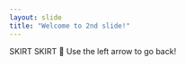 ```yaml
---
layout: slide
title: "Welcome to 2nd slide!"
---
```

SKIRT SKIRT :tada:
Use the left arrow to go back!
